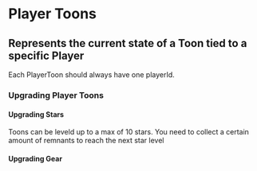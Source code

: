 # Player Toons

## Represents the current state of a Toon tied to a specific Player
Each PlayerToon should always have one playerId.

### Upgrading Player Toons

#### Upgrading Stars
Toons can be leveld up to a max of 10 stars.
You need to collect a certain amount of remnants to reach the next star level


#### Upgrading Gear